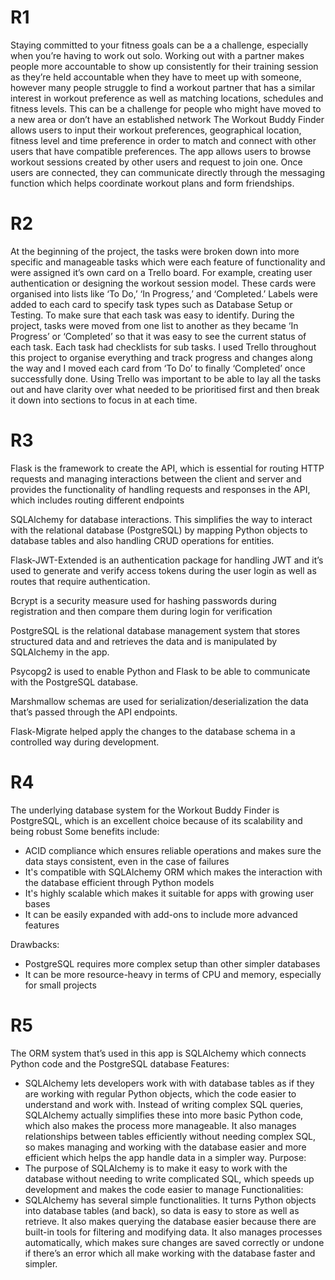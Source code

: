 # R1

Staying committed to your fitness goals can be a a challenge, especially when you’re having to work out solo. Working out with a partner makes people more accountable to show up consistently for their training session as they’re held accountable when they have to meet up with someone, however many people struggle to find a workout partner that has a similar interest in workout preference as well as matching locations, schedules and fitness levels. This can be a challenge for people who might have moved to a new area or don’t have an established network 
The Workout Buddy Finder allows users to input their workout preferences, geographical location, fitness level and time preference in order to match and connect with other users that have compatible preferences. The app allows users to browse workout sessions created by other users and request to join one. Once users are connected, they can communicate directly through the messaging function which helps coordinate workout plans and form friendships.

# R2

At the beginning of the project, the tasks were broken down into more specific and manageable tasks which were each feature of functionality and were assigned it’s own card on a Trello board. For example, creating user authentication or designing the workout session model. These cards were organised into lists like ‘To Do,’ ‘In Progress,’ and ‘Completed.’ Labels were added to each card to specify task types such as Database Setup or Testing. To make sure that each task was easy to identify.
During the project, tasks were moved from one list to another as they became ‘In Progress’ or ‘Completed’ so that it was easy to see the current status of each task.
Each task had checklists for sub tasks.
I used Trello throughout this project to organise everything and track progress and changes along the way and I moved each card from ‘To Do’ to finally ‘Completed’ once successfully done.
Using Trello was important to be able to lay all the tasks out and have clarity over what needed to be prioritised first and then break it down into sections to focus in at each time.

# R3

Flask is the framework to create the API, which is essential for routing HTTP requests and managing interactions between the client and server and provides the functionality of handling requests and responses in the API, which includes routing different endpoints

SQLAlchemy for database interactions. This simplifies the way to interact with the relational database (PostgreSQL) by mapping Python objects to database tables and also handling CRUD operations for entities.

Flask-JWT-Extended is an authentication package for handling JWT and it’s used to generate and verify access tokens during the user login as well as routes that require authentication.

Bcrypt is a security measure used for hashing passwords during registration and then compare them during login for verification

PostgreSQL is the relational database management system that stores structured data and and retrieves the data and is manipulated by SQLAlchemy in the app.

Psycopg2 is used to enable Python and Flask to be able to communicate with the PostgreSQL database.

Marshmallow schemas are used for serialization/deserialization the data that’s passed through the API endpoints.

Flask-Migrate helped apply the changes to the database schema in a controlled way during development.

# R4

The underlying database system for the Workout Buddy Finder is PostgreSQL, which is an excellent choice because of its scalability and being robust
Some benefits include:
- ACID compliance which ensures reliable operations and makes sure the data stays consistent, even in the case of failures
- It's compatible with SQLAlchemy ORM which makes the interaction with the database efficient through Python models
- It's highly scalable which makes it suitable for apps with growing user bases
- It can be easily expanded with add-ons to include more advanced features

Drawbacks:
- PostgreSQL requires more complex setup than other simpler databases
- It can be more resource-heavy in terms of CPU and memory, especially for small projects

# R5

The ORM system that’s used in this app is SQLAlchemy which connects Python code and the PostgreSQL database
Features:
- SQLAlchemy lets developers work with with database tables as if they are working with regular Python objects, which the code easier to understand and work with. Instead of writing complex SQL queries, SQLAlchemy actually simplifies these into more basic Python code, which also makes the process more manageable. It also manages relationships between tables efficiently without needing complex SQL, so makes managing and working with the database easier and more efficient which helps the app handle data in a simpler way.
Purpose:
- The purpose of SQLAlchemy is to make it easy to work with the database without needing to write complicated SQL, which speeds up development and makes the code easier to manage
Functionalities:
- SQLAlchemy has several simple functionalities. It turns Python objects into database tables (and back), so data is easy to store as well as retrieve. It also makes querying the database easier because there are built-in tools for filtering and modifying data. It also manages processes automatically, which makes sure changes are saved correctly or undone if there’s an error which all make working with the database faster and simpler.